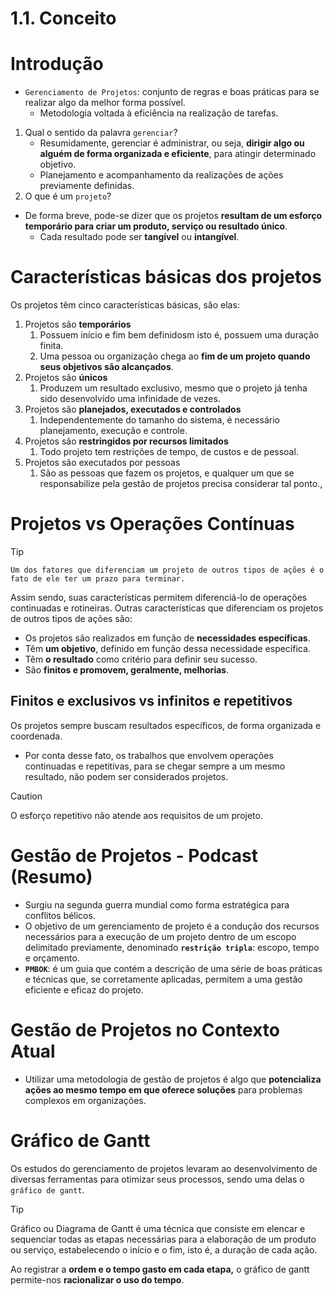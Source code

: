 # 1.1. Conceito

# Introdução

- `Gerenciamento de Projetos`: conjunto de regras e boas práticas para se realizar algo da melhor forma possível.
  - Metodologia voltada à eficiência na realização de tarefas.

1. Qual o sentido da palavra `gerenciar`?
    - Resumidamente, gerenciar é administrar, ou seja, **dirigir algo ou alguém de forma organizada e eficiente**, para atingir determinado objetivo.
    - Planejamento e acompanhamento da realizações de ações previamente definidas.
2. O que é um `projeto`?

- De forma breve, pode-se dizer que os projetos **resultam de um esforço temporário para criar um produto, serviço ou resultado único**.
  - Cada resultado pode ser **tangível** ou **intangível**.

# Características básicas dos projetos

Os projetos têm cinco características básicas, são elas:

1. Projetos são **temporários**
    1. Possuem início e fim bem definidosm isto é, possuem uma duração finita.
    2. Uma pessoa ou organização chega ao **fim de um projeto quando seus objetivos são alcançados**.
2. Projetos são **únicos**
    1. Produzem um resultado exclusivo, mesmo que o projeto já tenha sido desenvolvido uma infinidade de vezes.
3. Projetos são **planejados, executados e controlados**
    1. Independentemente do tamanho do sistema, é necessário planejamento, execução e controle.
4. Projetos são **restringidos por recursos limitados**
    1. Todo projeto tem restrições de tempo, de custos e de pessoal.
5. Projetos são executados por pessoas
    1. São as pessoas que fazem os projetos, e qualquer um que se responsabilize pela gestão de projetos precisa considerar tal ponto.,

# Projetos vs Operações Contínuas

> [!TIP]
    Um dos fatores que diferenciam um projeto de outros tipos de ações é o fato de ele ter um prazo para terminar.

Assim sendo, suas características permitem diferenciá-lo de operações continuadas e rotineiras. Outras características que diferenciam os projetos de outros tipos de ações são:

- Os projetos são realizados em função de **necessidades específicas**.
- Têm **um objetivo**, definido em função dessa necessidade específica.
- Têm **o resultado** como critério para definir seu sucesso.
- São **finitos e promovem, geralmente, melhorias**.

## Finitos e exclusivos vs infinitos e repetitivos

Os projetos sempre buscam resultados específicos, de forma organizada e coordenada.

- Por conta desse fato, os trabalhos que envolvem operações continuadas e repetitivas, para se chegar sempre a um mesmo resultado, não podem ser considerados projetos.

> [!CAUTION]
 O esforço repetitivo não atende aos requisitos de um projeto.

# Gestão de Projetos - Podcast (Resumo)

- Surgiu na segunda guerra mundial como forma estratégica para conflitos bélicos.
- O objetivo de um gerenciamento de projeto é a condução dos recursos necessários para a execução de um projeto dentro de um escopo delimitado previamente, denominado **`restrição tripla`**: escopo, tempo e orçamento.
- **`PMBOK`**: é um guia que contém a descrição de uma série de boas práticas e técnicas que, se corretamente aplicadas, permitem a uma gestão eficiente e eficaz do projeto.

# Gestão de Projetos no Contexto Atual

- Utilizar uma metodologia de gestão de projetos é algo que **potencializa ações ao mesmo tempo em que oferece soluções** para problemas complexos em organizações.

# Gráfico de Gantt

Os estudos do gerenciamento de projetos levaram ao desenvolvimento de diversas ferramentas para otimizar seus processos, sendo uma delas o `gráfico de gantt`.

> [!TIP]
 Gráfico ou Diagrama de Gantt é uma técnica que consiste em elencar e sequenciar todas as etapas necessárias para a elaboração de um produto ou serviço, estabelecendo o início e o fim, isto é, a duração de cada ação.

Ao registrar a **ordem e o tempo gasto em cada etapa,** o gráfico de gantt permite-nos **racionalizar o uso do tempo**.
